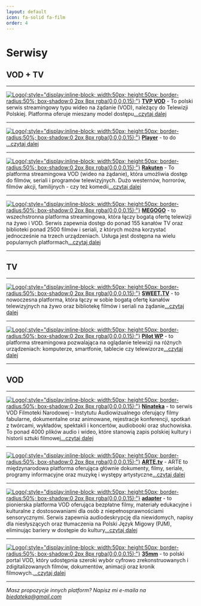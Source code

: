 ```yaml
---
layout: default
icon: fa-solid fa-film
order: 4
---
```

# Serwisy

## VOD + TV

---

[![Logo](https://play-lh.googleusercontent.com/U1Jmggzj5vqh1dpbEGk8RuLuilN9GeWZwSKey1Ad5yy1yHkCkPYrtcopdNRZ62YDfMU=w240-h480-rw){:style="display:inline-block; width:50px; height:50px; border-radius:50%; box-shadow:0 2px 8px rgba(0,0,0,0.15);"}](https://vod.tvp.pl)   [**TVP VOD**](https://vod.tvp.pl) - To polski serwis streamingowy typu wideo na żądanie (VOD), należący do Telewizji Polskiej. Platforma oferuje mieszany model dostępu[...czytaj dalej](https://patrykjm.github.io/biedateka/posts/TVP-VOD)

---

[![Logo](https://play-lh.googleusercontent.com/06BCcW6rW0Lh0f8Wa51IJPuAfXzmmVmj6ip6r9whuRgG-dJQjBdytmZ0K1EMxF8CGy4=w240-h480-rw){:style="display:inline-block; width:50px; height:50px; border-radius:50%; box-shadow:0 2px 8px rgba(0,0,0,0.15);"}](https://player.pl/)   [**Player**](https://player.pl/) - to do [...czytaj dalej](https://patrykjm.github.io/biedateka/posts/Player/)

---

[![Logo](https://is1-ssl.mzstatic.com/image/thumb/Purple211/v4/5d/7c/ae/5d7caeb1-ab0b-757d-7024-5136b7412972/AppIcon-0-0-1x_U007emarketing-0-11-0-85-220.png/230x0w.webp){:style="display:inline-block; width:50px; height:50px; border-radius:50%; box-shadow:0 2px 8px rgba(0,0,0,0.15);"}](https://www.rakuten.tv/pl)   [**Rakuten**](https://www.rakuten.tv/pl) - To platforma streamingowa VOD (wideo na żądanie), która umożliwia dostęp do filmów, seriali i programów telewizyjnych. Dużo westernów, horrorów, filmów akcji, familijnych - czy też komedii[...czytaj dalej](https://patrykjm.github.io/biedateka/posts/Rakuten/)

---

[![Logo](https://play-lh.googleusercontent.com/FmFOOnDrgrHGKxZVdIvmoLannz6k4AbZrAongrCiSYBmLgNQAFcjmCi-jgJfQvaaZQ4=w240-h480){:style="display:inline-block; width:50px; height:50px; border-radius:50%; box-shadow:0 2px 8px rgba(0,0,0,0.15);"}](https://megogo.net)   [**MEGOGO**](https://megogo.net) - to wszechstronna platforma streamingowa, która łączy bogatą ofertę telewizji na żywo i VOD. Serwis zapewnia dostęp do ponad 155 kanałów TV oraz biblioteki ponad 2500 filmów i seriali, z których można korzystać jednocześnie na trzech urządzeniach. Usługa jest dostępna na wielu popularnych platformach[...czytaj dalej](https://patrykjm.github.io/biedateka/posts/MEGOGO/)

---

## TV

---

[![Logo](https://play-lh.googleusercontent.com/P7GO0gh2Er6TYt7HChGcmlsH1wmOEGUKLz7blTZwdv_WqJpuGW35qwZh1MisDvdUMu-2){:style="display:inline-block; width:50px; height:50px; border-radius:50%; box-shadow:0 2px 8px rgba(0,0,0,0.15);"}](https://sweet.tv/pl/)   [**SWEET.TV**](https://sweet.tv/pl/) - to nowoczesna platforma, która łączy w sobie bogatą ofertę kanałów telewizyjnych na żywo oraz bibliotekę filmów i seriali na żądanie[...czytaj dalej](https://patrykjm.github.io/biedateka/posts/SWEET.TV/)

---

[![Logo](https://play-lh.googleusercontent.com/JlND_5pyWqUBaeEF5BxGOUxwucfJv-x_0160K-O4rwGQ7x4l0ni5oZsmEgwCkTJXCFM=w240-h480-rw){:style="display:inline-block; width:50px; height:50px; border-radius:50%; box-shadow:0 2px 8px rgba(0,0,0,0.15);"}](https://pilot.wp.pl)   [**Pilot WP**](https://pilot.wp.pl) - to platforma streamingowa pozwalająca na oglądanie telewizji na różnych urządzeniach: komputerze, smartfonie, tablecie czy telewizorze[...czytaj dalej](https://patrykjm.github.io/biedateka/posts/Pilot-WP/)


---

## VOD

---

[![Logo](https://play-lh.googleusercontent.com/AJxt2Qdis_Y8i6vrh-jki3eeeGsfswJovFvPTj0j8KCXgPd4oxowPwwwuttb-3cAtgjK=w240-h480-rw){:style="display:inline-block; width:50px; height:50px; border-radius:50%; box-shadow:0 2px 8px rgba(0,0,0,0.15);"}](https://ninateka.pl)   [**Ninateka**](https://ninateka.pl) - to serwis VOD Filmoteki Narodowej – Instytutu Audiowizualnego oferujący filmy fabularne, dokumentalne oraz animowane, rejestracje konferencji, spotkań z twórcami, wykładów, spektakli i koncertów, audiobooki oraz słuchowiska. To ponad 4000 plików audio i wideo, które stanowią zapis polskiej kultury i historii sztuki filmowej[...czytaj dalej](https://patrykjm.github.io/biedateka/posts/Ninateka/)

---

[![Logo](https://play-lh.googleusercontent.com/YcjEGa38h4BQuOuuoBE5f6ZhllEHqNkm0hs1fpBIcs1q6DPXxTY9sSRaeFhvYg82YhWS=w240-h480-rw){:style="display:inline-block; width:50px; height:50px; border-radius:50%; box-shadow:0 2px 8px rgba(0,0,0,0.15);"}](https://www.arte.tv/pl/)   [**ARTE.tv**](https://www.arte.tv/pl/) - ARTE to międzynarodowa platforma oferująca głównie dokumenty, filmy, seriale, programy informacyjne oraz muzykę i występy artystyczne[...czytaj dalej](https://patrykjm.github.io/biedateka/posts/arte.tv/)

---

[![Logo](https://scontent-waw2-1.xx.fbcdn.net/v/t39.30808-6/347625397_3379566318973145_8584177056599892323_n.jpg?_nc_cat=109&ccb=1-7&_nc_sid=6ee11a&_nc_ohc=uIuIqejMdVcQ7kNvwHozLQw&_nc_oc=AdkdN2LsBsnIKHIC95-4rO0P4IKzdO74peoFrD9pXub5GrYKQ-lAbt8NXaCUXrCrzGA&_nc_zt=23&_nc_ht=scontent-waw2-1.xx&_nc_gid=JLTH-h-6soFr5qDy4cKjEQ&oh=00_AfO5Mefw2pJqRIsujX0ELtvAVVLt-sMXbWwoV1glm7p8uQ&oe=684C66BC){:style="display:inline-block; width:50px; height:50px; border-radius:50%; box-shadow:0 2px 8px rgba(0,0,0,0.15);"}](https://adapter.pl/)   [**adapter**](https://adapter.pl/) - to pionierska platforma VOD oferująca bezpłatne filmy, materiały edukacyjne i kulturalne z dostosowaniami dla osób z niepełnosprawnościami sensorycznymi. Serwis zapewnia audiodeskrypcję dla niewidomych, napisy dla niesłyszących oraz tłumaczenia na Polski Język Migowy (PJM), eliminując bariery w dostępie do kultury[...czytaj dalej](https://patrykjm.github.io/biedateka/posts/adapter/)

---

[![Logo](https://play-lh.googleusercontent.com/OXHT8l42wA8GR9F-IQSgAw7mguTuy4v5bYNdQuY0gax22mr4l1H9s4V1G6Zs67a-EmE=w240-h480-rw){:style="display:inline-block; width:50px; height:50px; border-radius:50%; box-shadow:0 2px 8px rgba(0,0,0,0.15);"}](https://35mm.online)   [**35mm**](https://35mm.online) - to polski portal VOD, który udostępnia szeroki wybór cyfrowo zrekonstruowanych i zdigitalizowanych filmów, dokumentów, animacji oraz kronik filmowych.[...czytaj dalej](https://patrykjm.github.io/biedateka/posts/35mm/)

---

*Masz propozycje innych platform? Napisz mi e-maila na biedateka@gmail.com*